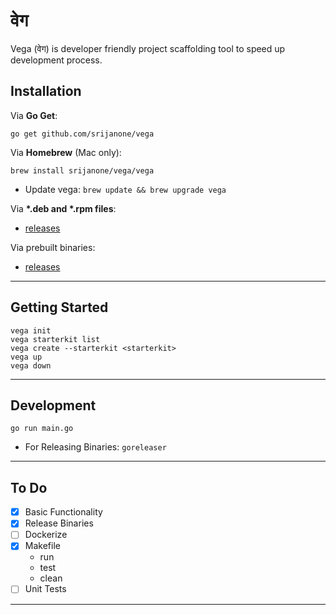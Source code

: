 # वेग

Vega (वेग) is developer friendly project scaffolding tool to speed up development process.


## Installation

Via **Go Get**:

```
go get github.com/srijanone/vega
```

Via **Homebrew** (Mac only):

```
brew install srijanone/vega/vega
```

- Update vega: `brew update && brew upgrade vega` 

Via **\*.deb and \*.rpm files**:
- [releases](https://github.com/srijanone/vega/releases)

Via prebuilt binaries:
- [releases](https://github.com/srijanone/vega/releases)

---

## Getting Started

```console
vega init
vega starterkit list
vega create --starterkit <starterkit>
vega up
vega down
```

---

## Development

`go run main.go`

- For Releasing Binaries: `goreleaser`

---

## To Do

- [x] Basic Functionality
- [x] Release Binaries
- [ ] Dockerize
- [x] Makefile
  - run
  - test
  - clean
- [ ] Unit Tests

---

```



```
